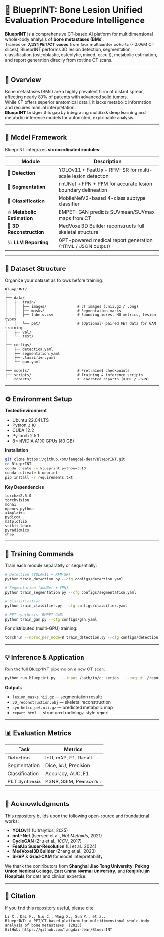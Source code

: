 # 🦴 BlueprINT: Bone Lesion Unified Evaluation Procedure Intelligence

**BlueprINT** is a comprehensive CT-based AI platform for multidimensional whole-body analysis of **bone metastases (BMs)**.  
Trained on **7,231 PET/CT cases** from four multicenter cohorts (~2.06M CT slices), BlueprINT performs 3D lesion detection, segmentation, classification (osteoblastic, osteolytic, mixed, occult), metabolic estimation, and report generation directly from routine CT scans.

---

## 🚀 Overview

Bone metastases (BMs) are a highly prevalent form of distant spread, affecting nearly 80% of patients with advanced solid tumors.  
While CT offers superior anatomical detail, it lacks metabolic information and requires manual interpretation.  
**BlueprINT** bridges this gap by integrating multitask deep learning and metabolic inference models for automated, explainable analysis.

---

## 🧠 Model Framework

BlueprINT integrates **six coordinated modules**:

| Module | Description |
|---------|--------------|
| 🩻 **Detection** | YOLOv11 + FeatUp + RFM-SR for multi-scale lesion detection |
| 🧬 **Segmentation** | nnUNet + FPN + PPM for accurate lesion boundary delineation |
| 🧩 **Classification** | MobileNetV2-based 4-class subtype classifier |
| 🔥 **Metabolic Estimation** | BMPET-GAN predicts SUVmean/SUVmax maps from CT |
| 🦴 **3D Reconstruction** | MedVoxel3D Builder reconstructs full skeletal structure |
| 🩺 **LLM Reporting** | GPT-powered medical report generation (HTML / JSON output) |

---

## 📂 Dataset Structure

Organize your dataset as follows before training:

```
BlueprINT/
│
├── data/
│   ├── train/
│   │   ├── images/              # CT images (.nii.gz / .png)
│   │   ├── masks/               # Segmentation masks
│   │   ├── labels.csv           # Bounding boxes, HU metrics, lesion types
│   │   └── pet/                 # (Optional) paired PET data for GAN training
│   ├── val/
│   └── test/
│
├── configs/
│   ├── detection.yaml
│   ├── segmentation.yaml
│   ├── classifier.yaml
│   └── gan.yaml
│
├── models/                      # Pretrained checkpoints
├── scripts/                     # Training & inference scripts
└── reports/                     # Generated reports (HTML / JSON)
```

---

## ⚙️ Environment Setup

**Tested Environment**

- Ubuntu 22.04 LTS  
- Python 3.10  
- CUDA 12.2  
- PyTorch 2.5.1  
- 8× NVIDIA A100 GPUs (80 GB)

**Installation**

```bash
git clone https://github.com/fangdai-dear/BlueprINT.git
cd BlueprINT
conda create -n blueprint python=3.10
conda activate blueprint
pip install -r requirements.txt
```

**Key Dependencies**
```
torch>=2.5.0
torchvision
monai
opencv-python
simpleitk
pydicom
matplotlib
scikit-learn
pyradiomics
shap
```

---

## 🧩 Training Commands

Train each module separately or sequentially:

```bash
# Detection (YOLOv11 + RFM-SR)
python train_detection.py --cfg configs/detection.yaml

# Segmentation (nnUNet + FPN)
python train_segmentation.py --cfg configs/segmentation.yaml

# Classification
python train_classifier.py --cfg configs/classifier.yaml

# PET synthesis (BMPET-GAN)
python train_gan.py --cfg configs/gan.yaml
```

For distributed (multi-GPU) training:
```bash
torchrun --nproc_per_node=8 train_detection.py --cfg configs/detection.yaml
```

---

## 💡 Inference & Application

Run the full BlueprINT pipeline on a new CT scan:

```bash
python run_blueprint.py   --input /path/to/ct_series   --output ./reports   --generate_report   --use_llm
```

**Outputs**
- `lesion_masks.nii.gz` — segmentation results  
- `3D_reconstruction.obj` — skeletal reconstruction  
- `synthetic_pet.nii.gz` — predicted metabolic map  
- `report.html` — structured radiology-style report  

---

## 📊 Evaluation Metrics

| Task | Metrics |
|------|----------|
| Detection | IoU, mAP, F1, Recall |
| Segmentation | Dice, IoU, Precision |
| Classification | Accuracy, AUC, F1 |
| PET Synthesis | PSNR, SSIM, Pearson’s r |

---

## 🙏 Acknowledgments

This repository builds upon the following open-source and foundational works:

- **YOLOv11** (Ultralytics, 2025)  
- **nnU-Net** (Isensee et al., *Nat Methods*, 2021)  
- **CycleGAN** (Zhu et al., *ICCV*, 2017)  
- **FeatUp Super-Resolution** (Li et al., 2024)  
- **MedVoxel3D Builder** (Zhang et al., 2023)  
- **SHAP** & **Grad-CAM** for model interpretability  

We thank the contributors from **Shanghai Jiao Tong University**, **Peking Union Medical College**, **East China Normal University**, and **Renji/Ruijin Hospitals** for data and clinical expertise.

---

## 📜 Citation

If you find this repository useful, please cite:

```
Li X., Dai F., Niu C., Wang X., Sun P., et al. 
BlueprINT: a PET/CT-based platform for multidimensional whole-body analysis of bone metastases. (2025)
GitHub: https://github.com/fangdai-dear/BlueprINT
```
 
